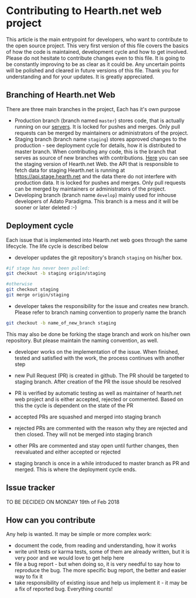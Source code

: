 # Contributing to Hearth.net web project

This article is the main entrypoint for developers, who want to contribute to the open source project. This very first 
version of this file covers the basics of how the code is maintained, development cycle and how to get involved. Please 
do not hesitate to contribute changes even to this file. It is going to be constantly improving to be as clear as it 
could be. Any uncertain points will be polished and cleared in future versions of this file. Thank you for understanding 
and for your updates. It is greatly appreciated. 

## Branching of Hearth.net Web

There are three main branches in the project, Each has it's own purpose

* Production branch (branch named `master`) stores code, that is actually running on our [servers](https://www.hearth.net). 
It is locked for pushes and merges. Only pull requests can be merged by maintainers or administrators of the project.  
* Staging branch (branch name `staging`) stores approved changes to the production - see deployment cycle for details, how
it is distributed to master branch. When contributing any code, this is the branch that serves as source of new branches
with contributions. [Here](https://stage.hearth.net) you can see the staging version of Hearth.net Web. the API that is
responsible to fetch data for staging Hearth.net is running at https://api.stage.hearth.net and the data there do not 
interfere with production data. It is locked for pushes and merges. Only pull requests can be merged by maintainers or 
administrators of the project.
* Developing branch (branch name `develop`) mainly used for inhouse developers of Adato Paradigma. This branch is a mess
and it will be sooner or later deleted :-) 

## Deployment cycle

Each issue that is implemented into Hearth.net web goes through the same lifecycle. The life cycle is described below

* developer updates the git repository's branch `staging` on his/her box.
```bash
#if stage has never been pulled:
git checkout -b staging origin/staging

#otherwise
git checkout staging
git merge origin/staging
```
* developer takes the responsibility for the issue and creates new branch. Please refer to branch naming convention to 
properly name the branch  
```bash
git checkout -b name_of_new_branch staging
```
This may also be done be forking the stage branch and work on his/her own repository. But please maintain the naming 
convention, as well. 

* developer works on the implementation of the issue. When finished, tested and satisfied with the work, the process 
continues with another step

* new Pull Request (PR) is created in github. The PR should be targeted to staging branch. After creation of the PR the 
issue should be resolved

* PR is verified by automatic testing as well as maintainer of hearth.net web project and is either accepted, rejected 
or commented. Based on this the cycle is dependent on the state of the PR

* accepted PRs are squashed and merged into staging branch

* rejected PRs are commented with the reason why they are rejected and then closed. They will not be merged into staging 
branch 

* other PRs are commented and stay open until further changes, then reevaluated and either accepted or rejected

* staging branch is once in a while introduced to master branch as PR and merged. This is where the deployment cycle 
ends.

## Issue tracker 

TO BE DECIDED ON MONDAY 19th of Feb 2018

## How can you contribute

Any help is wanted. It may be simple or more complex work: 
* document the code, from reading and understanding, how it works
* write unit tests or karma tests, some of them are already written, but it is very poor and we would love to get help 
here
* file a bug report - but when doing so, it is very needful to say how to reproduce the bug. The more specific bug report,
the better and easier way to fix it
* take responsibility of existing issue and help us implement it - it may be a fix of reported bug. Everything counts!

